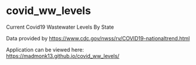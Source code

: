 # covid_ww_levels
Current Covid19 Wastewater Levels By State

Data provided by https://www.cdc.gov/nwss/rv/COVID19-nationaltrend.html

Application can be viewed here: https://madmonk13.github.io/covid_ww_levels/